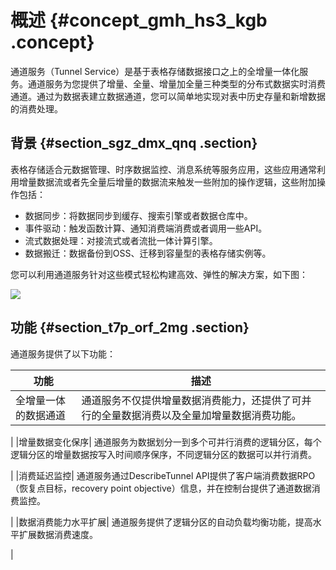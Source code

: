 # 概述 {#concept_gmh_hs3_kgb .concept}

通道服务（Tunnel Service）是基于表格存储数据接口之上的全增量一体化服务。通道服务为您提供了增量、全量、增量加全量三种类型的分布式数据实时消费通道。通过为数据表建立数据通道，您可以简单地实现对表中历史存量和新增数据的消费处理。

## 背景 {#section_sgz_dmx_qnq .section}

表格存储适合元数据管理、时序数据监控、消息系统等服务应用，这些应用通常利用增量数据流或者先全量后增量的数据流来触发一些附加的操作逻辑，这些附加操作包括：

-   数据同步：将数据同步到缓存、搜索引擎或者数据仓库中。
-   事件驱动：触发函数计算、通知消费端消费或者调用一些API。
-   流式数据处理：对接流式或者流批一体计算引擎。
-   数据搬迁：数据备份到OSS、迁移到容量型的表格存储实例等。

您可以利用通道服务针对这些模式轻松构建高效、弹性的解决方案，如下图：

![](http://static-aliyun-doc.oss-cn-hangzhou.aliyuncs.com/assets/img/94876/156799251351166_zh-CN.png)

## 功能 {#section_t7p_orf_2mg .section}

通道服务提供了以下功能：

|功能|描述|
|--|--|
|全增量一体的数据通道| 通道服务不仅提供增量数据消费能力，还提供了可并行的全量数据消费以及全量加增量数据消费功能。

 |
|增量数据变化保序| 通道服务为数据划分一到多个可并行消费的逻辑分区，每个逻辑分区的增量数据按写入时间顺序保序，不同逻辑分区的数据可以并行消费。

 |
|消费延迟监控| 通道服务通过DescribeTunnel API提供了客户端消费数据RPO（恢复点目标，recovery point objective）信息，并在控制台提供了通道数据消费监控。

 |
|数据消费能力水平扩展| 通道服务提供了逻辑分区的自动负载均衡功能，提高水平扩展数据消费速度。

 |

